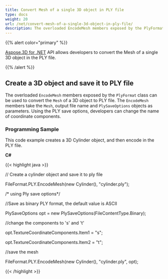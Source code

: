 ```yaml
---
title: Convert Mesh of a single 3D object in PLY file
type: docs
weight: 20
url: /net/convert-mesh-of-a-single-3d-object-in-ply-file/
description: The overloaded EncodeMesh members exposed by the PlyFormat class can be used to convert the Mesh of a 3D object to PLY file. The EncodeMesh members take the Mesh, output file name and PlySaveOptions objects as parameters. Using the PLY save options, developers can change the name of coordinate components.
---
```


{{% alert color="primary" %}}

[Aspose.3D for .NET](https://products.aspose.com/3d/net/) API allows developers to convert the Mesh of a single 3D object in the PLY file.

{{% /alert %}}
## **Create a 3D object and save it to PLY file**
The overloaded `EncodeMesh` members exposed by the `PlyFormat` class can be used to convert the `Mesh` of a 3D object to PLY file. The `EncodeMesh` members take the `Mesh`, output file name and `PlySaveOptions` objects as parameters. Using the PLY save options, developers can change the name of coordinate components.
### **Programming Sample**
This code example creates a 3D Cylinder object, and then encode in the PLY file.

**C#**

{{< highlight java >}}

 // Create a cylinder object and save it to ply file

FileFormat.PLY.EncodeMesh(new Cylinder(), "cylinder.ply");

/* using Ply save options*/

//Save as binary PLY format, the default value is ASCII

PlySaveOptions opt = new PlySaveOptions(FileContentType.Binary);

//change the components to 's' and 't'

opt.TextureCoordinateComponents.Item1 = "s";

opt.TextureCoordinateComponents.Item2 = "t";

//save the mesh

FileFormat.PLY.EncodeMesh(new Cylinder(), "cylinder.ply", opt);

{{< /highlight >}}

